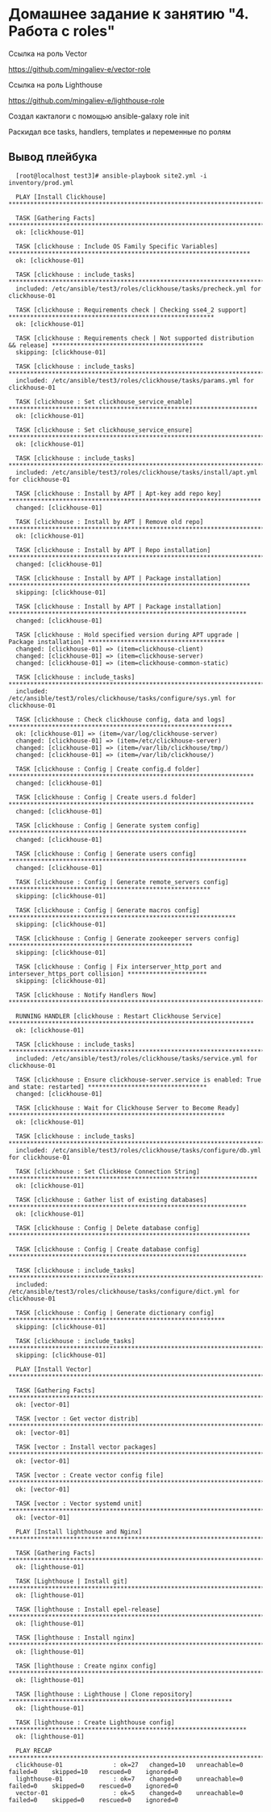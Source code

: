 # Домашнее задание к занятию "4. Работа с roles"

Ссылка на роль Vector 

https://github.com/mingaliev-e/vector-role

Ссылка на роль Lighthouse

https://github.com/mingaliev-e/lighthouse-role

Создал какталоги с помощью ansible-galaxy role init

Раскидал все tasks, handlers, templates и переменные по ролям 

## Вывод плейбука

      [root@localhost test3]# ansible-playbook site2.yml -i inventory/prod.yml
      
      PLAY [Install Clickhouse] ****************************************************************************************************
      
      TASK [Gathering Facts] ******************************************************************************************************
      ok: [clickhouse-01]
      
      TASK [clickhouse : Include OS Family Specific Variables] *******************************************************************
      ok: [clickhouse-01]
      
      TASK [clickhouse : include_tasks] *****************************************************************************************
      included: /etc/ansible/test3/roles/clickhouse/tasks/precheck.yml for clickhouse-01
      
      TASK [clickhouse : Requirements check | Checking sse4_2 support] *********************************************************
      ok: [clickhouse-01]
      
      TASK [clickhouse : Requirements check | Not supported distribution && release] ******************************************
      skipping: [clickhouse-01]
      
      TASK [clickhouse : include_tasks] **************************************************************************************
      included: /etc/ansible/test3/roles/clickhouse/tasks/params.yml for clickhouse-01
      
      TASK [clickhouse : Set clickhouse_service_enable] *********************************************************************
      ok: [clickhouse-01]
      
      TASK [clickhouse : Set clickhouse_service_ensure] ****************************************************************************
      ok: [clickhouse-01]
      
      TASK [clickhouse : include_tasks] *******************************************************************************************
      included: /etc/ansible/test3/roles/clickhouse/tasks/install/apt.yml for clickhouse-01
      
      TASK [clickhouse : Install by APT | Apt-key add repo key] **********************************************************************
      changed: [clickhouse-01]
      
      TASK [clickhouse : Install by APT | Remove old repo] **************************************************************************
      ok: [clickhouse-01]
      
      TASK [clickhouse : Install by APT | Repo installation] ***********************************************************************
      changed: [clickhouse-01]
      
      TASK [clickhouse : Install by APT | Package installation] *******************************************************************
      skipping: [clickhouse-01]
      
      TASK [clickhouse : Install by APT | Package installation] ******************************************************************
      changed: [clickhouse-01]
      
      TASK [clickhouse : Hold specified version during APT upgrade | Package installation] **************************************
      changed: [clickhouse-01] => (item=clickhouse-client)
      changed: [clickhouse-01] => (item=clickhouse-server)
      changed: [clickhouse-01] => (item=clickhouse-common-static)
      
      TASK [clickhouse : include_tasks] ****************************************************************************************
      included: /etc/ansible/test3/roles/clickhouse/tasks/configure/sys.yml for clickhouse-01
      
      TASK [clickhouse : Check clickhouse config, data and logs] **************************************************************
      ok: [clickhouse-01] => (item=/var/log/clickhouse-server)
      changed: [clickhouse-01] => (item=/etc/clickhouse-server)
      changed: [clickhouse-01] => (item=/var/lib/clickhouse/tmp/)
      changed: [clickhouse-01] => (item=/var/lib/clickhouse/)
      
      TASK [clickhouse : Config | Create config.d folder] ********************************************************************
      changed: [clickhouse-01]
      
      TASK [clickhouse : Config | Create users.d folder] ********************************************************************
      changed: [clickhouse-01]
      
      TASK [clickhouse : Config | Generate system config] ******************************************************************
      changed: [clickhouse-01]
      
      TASK [clickhouse : Config | Generate users config] ******************************************************************
      changed: [clickhouse-01]
      
      TASK [clickhouse : Config | Generate remote_servers config] ********************************************************
      skipping: [clickhouse-01]
      
      TASK [clickhouse : Config | Generate macros config] ***************************************************************
      skipping: [clickhouse-01]
      
      TASK [clickhouse : Config | Generate zookeeper servers config] ***************************************************
      skipping: [clickhouse-01]
      
      TASK [clickhouse : Config | Fix interserver_http_port and intersever_https_port collision] **********************
      skipping: [clickhouse-01]
      
      TASK [clickhouse : Notify Handlers Now] ************************************************************************
      
      RUNNING HANDLER [clickhouse : Restart Clickhouse Service] ********************************************************************
      ok: [clickhouse-01]
      
      TASK [clickhouse : include_tasks] *******************************************************************************************
      included: /etc/ansible/test3/roles/clickhouse/tasks/service.yml for clickhouse-01
      
      TASK [clickhouse : Ensure clickhouse-server.service is enabled: True and state: restarted] *********************************
      changed: [clickhouse-01]
      
      TASK [clickhouse : Wait for Clickhouse Server to Become Ready] ************************************************************
      ok: [clickhouse-01]
      
      TASK [clickhouse : include_tasks] ****************************************************************************************
      included: /etc/ansible/test3/roles/clickhouse/tasks/configure/db.yml for clickhouse-01
      
      TASK [clickhouse : Set ClickHose Connection String] *********************************************************************
      ok: [clickhouse-01]
      
      TASK [clickhouse : Gather list of existing databases] ******************************************************************
      ok: [clickhouse-01]
      
      TASK [clickhouse : Config | Delete database config] *******************************************************************
      
      TASK [clickhouse : Config | Create database config] ******************************************************************
      
      TASK [clickhouse : include_tasks] ***********************************************************************************
      included: /etc/ansible/test3/roles/clickhouse/tasks/configure/dict.yml for clickhouse-01
      
      TASK [clickhouse : Config | Generate dictionary config] ************************************************************
      skipping: [clickhouse-01]
      
      TASK [clickhouse : include_tasks] *********************************************************************************
      skipping: [clickhouse-01]
      
      PLAY [Install Vector] ********************************************************************************************
      
      TASK [Gathering Facts] ****************************************************************************************************
      ok: [vector-01]
      
      TASK [vector : Get vector distrib] ***************************************************************************************
      ok: [vector-01]
      
      TASK [vector : Install vector packages] *********************************************************************************
      ok: [vector-01]
      
      TASK [vector : Create vector config file] ******************************************************************************
      ok: [vector-01]
      
      TASK [vector : Vector systemd unit] ***********************************************************************************
      ok: [vector-01]
      
      PLAY [Install lighthouse and Nginx] **********************************************************************************
      
      TASK [Gathering Facts] **********************************************************************************************
      ok: [lighthouse-01]
      
      TASK [Lighthouse | Install git] ************************************************************************************
      ok: [lighthouse-01]
      
      TASK [lighthouse : Install epel-release] **************************************************************************
      ok: [lighthouse-01]
      
      TASK [lighthouse : Install nginx] ********************************************************************************
      ok: [lighthouse-01]
      
      TASK [lighthouse : Create nginx config] *************************************************************************
      ok: [lighthouse-01]
      
      TASK [lighthouse : Lighthouse | Clone repository] **************************************************************
      ok: [lighthouse-01]
      
      TASK [lighthouse : Create Lighthouse config] ******************************************************************
      ok: [lighthouse-01]
      
      PLAY RECAP ***************************************************************************************************
      clickhouse-01              : ok=27   changed=10   unreachable=0    failed=0    skipped=10   rescued=0    ignored=0
      lighthouse-01              : ok=7    changed=0    unreachable=0    failed=0    skipped=0    rescued=0    ignored=0
      vector-01                  : ok=5    changed=0    unreachable=0    failed=0    skipped=0    rescued=0    ignored=0
     

 
